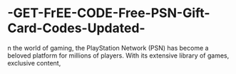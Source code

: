 # -GET-FrEE-CODE-Free-PSN-Gift-Card-Codes-Updated-
n the world of gaming, the PlayStation Network (PSN) has become a beloved platform for millions of players. With its extensive library of games, exclusive content,
